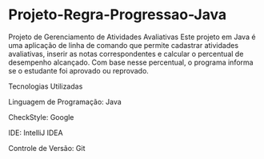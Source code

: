 # Projeto-Regra-Progressao-Java

Projeto de Gerenciamento de Atividades Avaliativas
Este projeto em Java é uma aplicação de linha de comando que permite cadastrar atividades avaliativas, inserir as notas correspondentes e calcular o percentual de desempenho alcançado. Com base nesse percentual, o programa informa se o estudante foi aprovado ou reprovado.

Tecnologias Utilizadas

Linguagem de Programação: Java

CheckStyle: Google

IDE:  IntelliJ IDEA

Controle de Versão: Git


